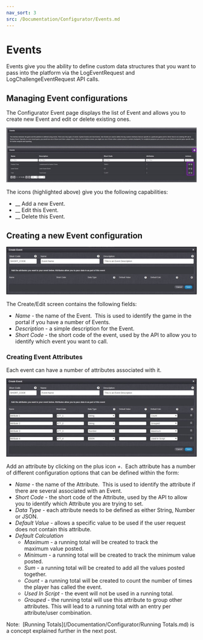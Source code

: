 ```yaml
---
nav_sort: 3
src: /Documentation/Configurator/Events.md
---
```


# Events

Events give you the ability to define custom data structures that you want to pass into the platform via the LogEventRequest and LogChallengeEventRequest API calls.

## Managing Event configurations

The Configurator Event page displays the list of Event and allows you to create new Event and edit or delete existing ones.

![](img/Events/1.jpg)

The icons (highlighted above) give you the following capabilities:

  * __ Add a new Event.
  * __ Edit this Event.
  * __ Delete this Event.

## Creating a new Event configuration

![](img/Events/2.jpg)

The Create/Edit screen contains the following fields:

  * *Name* \- the name of the Event.  This is used to identify the game in the portal if you have a number of Events.
  * *Description* \- a simple description for the Event.
  * *Short Code* - the short code of the event, used by the API to allow you to identify which event you want to call.

### Creating Event Attributes

Each event can have a number of attributes associated with it.

![](img/Events/3.jpg)

Add an attribute by clicking on the plus icon *+*.  Each attribute has a number of different configuration options that can be defined within the form:

  * *Name* \- the name of the Attribute.  This is used to identify the attribute if there are several associated with an Event.
  * *Short Code* \- the short code of the Attribute, used by the API to allow you to identify which Attribute you are trying to set.
  * *Data Type* \- each attribute needs to be defined as either String, Number or JSON.
  * *Default Value* \- allows a specific value to be used if the user request does not contain this attribute.
  * *Default Calculation*
    * *Maximum* \- a running total will be created to track the maximum value posted.
    * *Minimum* \- a running total will be created to track the minimum value posted.
    * *Sum* \- a running total will be created to add all the values posted together.
    * *Count* \- a running total will be created to count the number of times the player has called the event.
    * *Used In Script* \- the event will not be used in a running total.
    * *Grouped* \- the running total will use this attribute to group other attributes. This will lead to a running total with an entry per attribute/user combination.

Note:  [Running Totals](/Documentation/Configurator/Running Totals.md) is a concept explained further in the next post.
